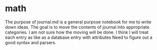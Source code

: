 # math

The purpose of journal.md is a general purpose notebook for me to write down ideas.
The goal is to move the contents of journal into appropriate categories.
I am not sure how the moving will be done.
I think I will treat each entry as like as a database entry with attributes
Need to figure out a good syntax and parsers.
